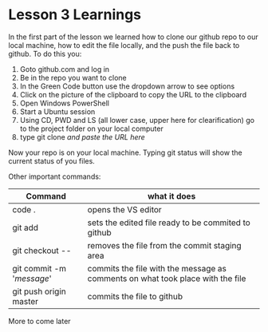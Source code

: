 # Lesson 3 Learnings

In the first part of the lesson we learned how to clone our github repo to our local machine, how to edit the file locally, and the push the file back to github.
To do this you:

1. Goto github.com and log in
2. Be in the repo you want to clone
3. In the Green Code button use the dropdown arrow to see options
4. Click on the picture of the clipboard to copy the URL to the clipboard
5. Open Windows PowerShell
6. Start a Ubuntu session
7. Using CD, PWD and LS (all lower case, upper here for clearification) go to the project folder on your local computer
8. type git clone _and paste the URL here_

Now your repo is on your local machine. Typing git status will show the current status of you files.

Other important commands:

Command | what it does
--- | ---
code . | opens the VS editor
git add <file> | sets the edited file ready to be commited to github
git checkout -- <file> | removes the file from the commit staging area
git commit -m '_message_' | commits the file with the message as comments on what took place with the file
git push origin master | commits the file to github

More to come later
